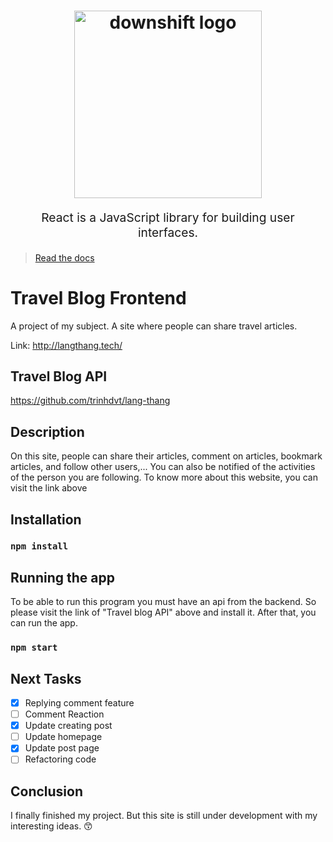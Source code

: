 <h1 align="center">

  
  <img src="https://codelearn.io/Upload/Blog/react-js-co-ban-phan-1-63738082145.3856.jpg" title="downshift logo" width="300">
  <br>
 
</h1>
<p align="center" style="font-size: 1.2rem;"> React is a JavaScript library for building user interfaces.</p>

> [Read the docs](https://reactjs.org/) 


# Travel Blog Frontend

A project of my subject. A site where people can share travel articles.
</br>

Link: http://langthang.tech/


## Travel Blog API
https://github.com/trinhdvt/lang-thang

## Description
On this site, people can share their articles, comment on articles, bookmark articles, and follow other users,... You can also be notified of the activities of the person you are following. 
To know more about this website, you can visit the link above
</br>


## Installation

### `npm install`

## Running the app
To be able to run this program you must have an api from the backend. So please visit the link of "Travel blog API" above and install it. 
After that, you can run the app.
</br>

### `npm start`

## Next Tasks
- [X] Replying comment feature
- [ ] Comment Reaction
- [X] Update creating post
- [ ] Update homepage
- [X] Update post page
- [ ] Refactoring code

## Conclusion
I finally finished my project. But this site is still under development with my interesting ideas. 😙
